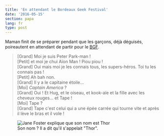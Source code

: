 ```yaml
---
title: 'En attendant le Bordeaux Geek Festival'
date: '2016-05-15'
section: papa
lang: fr
type: post
---
```


Maman finit de se préparer pendant que les garçons, déjà déguisés, poireautent en attendant de partir pour le [<abbr title="Bordeaux Geek Festival">BGF</abbr>](http://geek-festival.fr/).

<!-- more -->

> [Grand] Moi je suis Peter Park-man !  
> [Petit] et moi je chui Aïon Man ! Piou piou !  
> [Grand] Oui mais moi je les connais tous, les supers-héros. Toi tu les connais pas !  
> [Petit] Ah bah non.  
> [Grand] Il y a le capitaine étoile…  
> [Moi] <i lang="en">Captain America</i> ?  
> [Grand] Oui ! Et Hug, et le oiseau, et kook-aïe et la fille avec les cheveux rouges… et Tape !  
> [Moi] Tape ?  
> [Grand] Tape c'est celui qui a une épée carrée qui tourne vite et après il lève le bras et il vole !

<figure>
  <img src="/assets/images/papa/2016-05-15/1.gif" alt="Jane Foster explique que son nom est Thor" />
  <figcaption>Son nom ? Il a dit qu'il s'appelait "Thor".</figcaption>
</figure>
